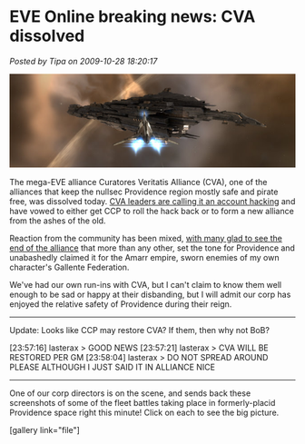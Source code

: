 # EVE Online breaking news: CVA dissolved

*Posted by Tipa on 2009-10-28 18:20:17*

![Random EVE screenie that has nothing to do with this story. But cool Titan, eh?](../../../uploads/2009/10/ExeFile-2009-09-13-11-23-00-48.jpg "Random EVE screenie that has nothing to do with this story. But cool Titan, eh?")

The mega-EVE alliance Curatores Veritatis Alliance (CVA), one of the alliances that keep the nullsec Providence region mostly safe and pirate free, was dissolved today. [CVA leaders are calling it an account hacking](http://www.eveonline.com/ingameboard.asp?a=topic&threadID=1205265) and have vowed to either get CCP to roll the hack back or to form a new alliance from the ashes of the old.

Reaction from the community has been mixed, [with many glad to see the end of the alliance](http://www.eveonline.com/ingameboard.asp?a=topic&threadID=1205168) that more than any other, set the tone for Providence and unabashedly claimed it for the Amarr empire, sworn enemies of my own character's Gallente Federation.

We've had our own run-ins with CVA, but I can't claim to know them well enough to be sad or happy at their disbanding, but I will admit our corp has enjoyed the relative safety of Providence during their reign.

---

Update: Looks like CCP may restore CVA? If them, then why not BoB?

[23:57:16] lasterax > GOOD NEWS
[23:57:21] lasterax > CVA WILL BE RESTORED PER GM
[23:58:04] lasterax > DO NOT SPREAD AROUND PLEASE ALTHOUGH I JUST SAID IT IN ALLIANCE NICE

----

One of our corp directors is on the scene, and sends back these screenshots of some of the fleet battles taking place in formerly-placid Providence space right this minute! Click on each to see the big picture.

[gallery link="file"]
